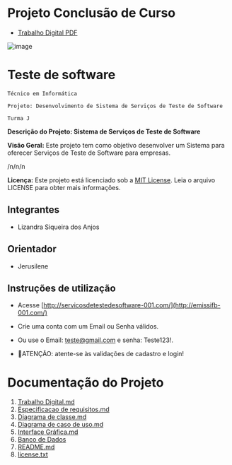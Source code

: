 # Projeto Conclusão de Curso
- [Trabalho Digital PDF]()

![image](https://github.com/sisedusiqueira/projeto-pcc/assets/138258723/927ce608-52af-496e-8048-7c6eccb31115)

# Teste de software

`Técnico em Informática`

`Projeto: Desenvolvimento de Sistema de Serviços de Teste de Software`

`Turma J`

**Descrição do Projeto: Sistema de Serviços de Teste de Software**

**Visão Geral:**
Este projeto tem como objetivo desenvolver um Sistema para oferecer Serviços de Teste de Software para empresas.

/n/n/n

**Licença:**
Este projeto está licenciado sob a [MIT License](https://github.com/sisedusiqueira/projeto-1M1/blob/main/license.txt). Leia o arquivo LICENSE para obter mais informações.

## Integrantes

- Lizandra Siqueira dos Anjos

## Orientador

- Jerusilene

## Instruções de utilização
- Acesse [http://servicosdetestedesoftware-001.com/](http://emissifb-001.com/)
- Crie uma conta com um Email ou Senha válidos.
- Ou use o Email: teste@gmail.com e senha: Teste123!.

- 🚨ATENÇÃO: atente-se às validações de cadastro e login!

# Documentação do Projeto
1. [Trabalho Digital.md]()
2. [Especificacao de requisitos.md]()
3. [Diagrama de classe.md]()
4. [Diagrama de caso de uso.md]()
5. [Interface Gráfica.md]()
6. [Banco de Dados]()
7. [README.md]()
8. [license.txt]()



